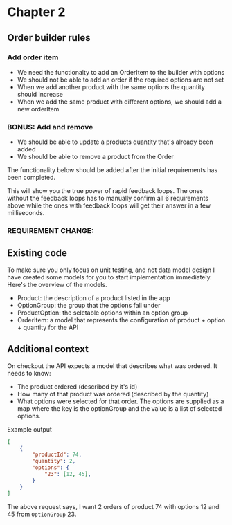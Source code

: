 # Chapter 2

## Order builder rules

### Add order item
- We need the functionalty to add an OrderItem to the builder with options
- We should not be able to add an order if the required options are not set
- When we add another product with the same options the quantity should increase
- When we add the same product with different options, we should add a new orderItem

### BONUS: Add and remove
- We should be able to update a products quantity that's already been added
- We should be able to remove a product from the Order

The functionality below should be added after the initial requirements has been completed. 

This will show you the true power of rapid feedback loops. The ones without the feedback loops has to manually confirm all 6 requirements above while the ones with feedback loops will get their answer in a few milliseconds. 

### REQUIREMENT CHANGE: 

## Existing code

To make sure you only focus on unit testing, and not data model design I have created some models for you to start implementation immediately. Here's the overview of the models.
- Product: the description of a product listed in the app
- OptionGroup: the group that the options fall under
- ProductOption: the seletable options within an option group
- OrderItem: a model that represents the configuration of product + option + quantity for the API

## Additional context

On checkout the API expects a model that describes what was ordered. It needs to know: 
- The product ordered (described by it's id)
- How many of that product was ordered (described by the quantity)
- What options were selected for that order. The options are supplied as a map where the key is the optionGroup and the value is a list of selected options.

Example output

```json
[
    {
        "productId": 74,
        "quantity": 2,
        "options": {
            "23": [12, 45],
        }
    }
]
```

The above request says, I want 2 orders of product 74 with options 12 and 45 from `OptionGroup` 23. 